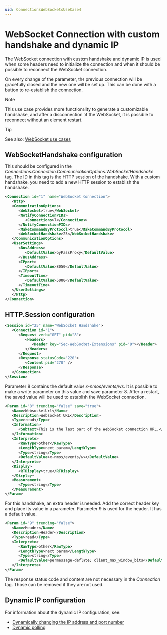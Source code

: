 ```yaml
---
uid: ConnectionsWebSocketsUseCase4
---
```


# WebSocket Connection with custom handshake and dynamic IP

The WebSocket connection with custom handshake and dynamic IP is used when some headers need to initialize the connection and when it should be possible to reconnect the WebSocket connection.

On every change of the parameter, the previous connection will be gracefully closed and the new one will be set up. This can be done with a button to re-establish the connection.

> [!NOTE]
> This use case provides more functionality to generate a customizable handshake, and after a disconnection of the WebSocket, it is possible to reconnect without an element restart.

> [!TIP]
> See also: [WebSocket use cases](xref:ConnectionsWebSocketsUseCases)

## WebSocketHandshake configuration

This should be configured in the *Connections.Connection.CommunicationOptions.WebSocketHandshake* tag. The ID in this tag is the HTTP session of the handshake. With a custom handshake, you need to add a new HTTP session to establish the handshake.

```xml
<Connection id="1" name="WebSocket Connection">
   <Http>
   <CommunicationOptions>
      <WebSocket>true</WebSocket>
      <NotifyConnectionPIDs>
         <Connections>7</Connections>
      </NotifyConnectionPIDs>
      <MakeCommandByProtocol>true</MakeCommandByProtocol>
      <WebSocketHandshake>25</WebSocketHandshake>
   </CommunicationOptions>
   <UserSettings>
      <BusAddress>
         <DefaultValue>byPassProxy</DefaultValue>
      </BusAddress>
      <IPport>
         <DefaultValue>8050</DefaultValue>
      </IPport>
      <TimeoutTime>
         <DefaultValue>5000</DefaultValue>
      </TimeoutTime>
   </UserSettings>
   </Http>
</Connection>
```

## HTTP.Session configuration

```xml
<Session id="25" name="WebSocket Handshake">
   <Connection id="1">
      <Request verb="GET" pid="8">
         <Headers>
            <Header key="Sec-WebSocket-Extensions" pid="9"></Header>
         </Headers>
      </Request>
      <Response statusCode="220">
         <Content pid="270" />
      </Response>
   </Connection>
</Session>
```

Parameter 8 contains the default value *x-nmos/events/ws*. It is possible to make a write parameter on this value and save parameter 8. After a restart, the saved value will be used to establish the WebSocket connection.

```xml
<Param id="8" trending="false" save="true">
   <Name>WebsocketUrl</Name>
   <Description>Websocket URL</Description>
   <Type>read</Type>
   <Information>
      <Subtext>This is the last part of the WebSocket connection URL.</Subtext>
   </Information>
   <Interprete>
      <RawType>other</RawType>
      <LengthType>next param</LengthType>
      <Type>string</Type>
      <DefaultValue>x-nmos/events/ws</DefaultValue>
   </Interprete>
   <Display>
      <RTDisplay>true</RTDisplay>
   </Display>
   <Measurement>
      <Type>string</Type>
   </Measurement>
</Param>
```

For this handshake, an extra header is needed. Add the correct header key and place its value in a parameter. Parameter 9 is used for the header. It has a default value.

```xml
<Param id="9" trending="false">
   <Name>Header</Name>
   <Description>Header</Description>
   <Type>read</Type>
   <Interprete>
      <RawType>other</RawType>
      <LengthType>next param</LengthType>
      <Type>string</Type>
      <DefaultValue>permessage-deflate; client_max_window_bits</DefaultValue>
   </Interprete>
</Param>
```

The response status code and content are not necessary in the *Connection* tag. Those can be removed if they are not used.

## Dynamic IP configuration

For information about the dynamic IP configuration, see:

- [Dynamically changing the IP address and port number](xref:ConnectionsWebSocketsDynamicIp)
- [Dynamic polling](xref:ConnectionsSerialDynamicPolling)
